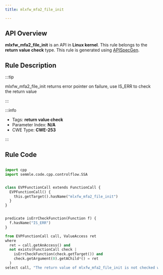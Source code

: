 ```yaml
---
title: mlxfw_mfa2_file_init

---
```



## API Overview
**mlxfw_mfa2_file_init** is an API in **Linux kernel**. This rule belongs to the **return value check** type. This rule is generated using [APISpecGen](../../tools/APISpecGen).
## Rule Description

:::tip

mlxfw_mfa2_file_init returns error pointer on failure, use IS_ERR to check the return value

:::

:::info

- Tags: **return value check**
- Parameter Index: **N/A**
- CWE Type: **CWE-253**

:::

## Rule Code
```python

import cpp
import semmle.code.cpp.controlflow.SSA


class EVPFunctionCall extends FunctionCall {
  EVPFunctionCall() {
    this.getTarget().hasName("mlxfw_mfa2_file_init")
  }
}


predicate isErrCheckFunction(Function f) {
  f.hasName("IS_ERR") 
}

from EVPFunctionCall call, ValueAccess ret
where
  ret = call.getAnAccess() and
  not exists(FunctionCall check |
    isErrCheckFunction(check.getTarget()) and
    check.getArgument(0).getAChild*() = ret
  )
select call, "The return value of mlxfw_mfa2_file_init is not checked with IS_ERR."
    
```